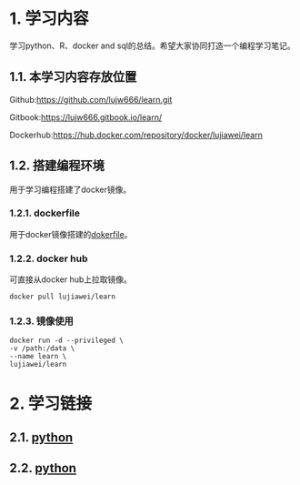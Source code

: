 # 1. 学习内容

学习python、R、docker and sql的总结。希望大家协同打造一个编程学习笔记。

## 1.1. 本学习内容存放位置

Github:<https://github.com/lujw666/learn.git>

Gitbook:<https://lujw666.gitbook.io/learn/>

Dockerhub:<https://hub.docker.com/repository/docker/lujiawei/learn>

## 1.2. 搭建编程环境

用于学习编程搭建了docker镜像。

### 1.2.1. dockerfile

用于docker镜像搭建的[dokerfile](run/Dockerfile)。

### 1.2.2. docker hub

可直接从docker hub上拉取镜像。

```docker
docker pull lujiawei/learn
```

### 1.2.3. 镜像使用

```docker
docker run -d --privileged \
-v /path:/data \
--name learn \ 
lujiawei/learn
```

# 2. 学习链接

## 2.1. [python](/python/README.md)

## 2.2. [python](/gitbook/README.md)
